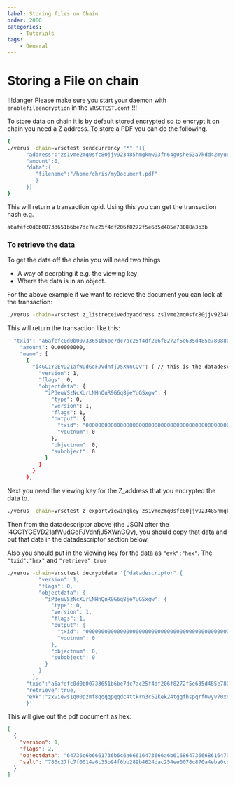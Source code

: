 ```yaml
---
label: Storing files on Chain
order: 2000
categories:
    - Tutorials
tags:
    - General
---
```

# Storing a File on chain

!!!danger Please make sure you start your daemon with `-enablefileencryption` in the `VRSCTEST.conf`
!!!

To store data on chain it is by default stored encrypted so to encrypt it on chain you need a Z address.  To store a PDF you can do the following.

```bash
{
./verus -chain=vrsctest sendcurrency "*" '[{
      "address":"zs1vme2mq0sfc80jjv923485hmgknw93fn64g0she53a7kdd42myu6pafp3ufajueyep4djg6qkjzf", 
      "amount":0, 
      "data":{
         "filename":"/home/chris/myDocument.pdf"
         }
      }]'
}
```

This will return a transaction opid.  Using this you can get the transaction hash e.g.

`a6afefc0d0b00733651b6be7dc7ac25f4df206f8272f5e635d485e78088a3b3b`

### To retrieve the data

To get the data off the chain you will need two things

- A way of decrpting it e.g. the viewing key
- Where the data is in an object.

For the above example if we want to recieve the document you can look at the transaction:

```bash
./verus -chain=vrsctest z_listreceivedbyaddress zs1vme2mq0sfc80jjv923485hmgknw93fn64g0she53a7kdd42myu6pafp3ufajueyep4djg6qkjzf
```

This will return the transaction like this:

```bash
  "txid": "a6afefc0d0b00733651b6be7dc7ac25f4df206f8272f5e635d485e78088a3b3b",
    "amount": 0.00000000,
    "memo": [
      {
        "i4GC1YGEVD21afWudGoFJVdnfjJ5XWnCQv": { // this is the datadescriptor iaddress
          "version": 1,
          "flags": 0,
          "objectdata": {
            "iP3euVSzNcXUrLNHnQnR9G6q8jeYuGSxgw": {
              "type": 0,
              "version": 1,
              "flags": 1,
              "output": {
                "txid": "0000000000000000000000000000000000000000000000000000000000000000",
                "voutnum": 0
              },
              "objectnum": 0,
              "subobject": 0
            }
          }
        }
      },
```

Next you need the viewing key for the Z_address that you encrypted the data to.

```bash
./verus -chain=vrsctest z_exportviewingkey zs1vme2mq0sfc80jjv923485hmgknw93fn64g0she53a7kdd42myu6pafp3ufajueyep4djg6qkjzf
```


Then from the datadescriptor above (the JSON after the i4GC1YGEVD21afWudGoFJVdnfjJ5XWnCQv), you should copy that data and put that data in the datadescriptor section below.

Also you should put in the viewing key for the data as `"evk":"hex"`.
The `"txid":"hex"` and `"retrieve":true`


```bash
./verus -chain=vrsctest decryptdata '{"datadescriptor":{
          "version": 1,
          "flags": 0,
          "objectdata": {
            "iP3euVSzNcXUrLNHnQnR9G6q8jeYuGSxgw": {
              "type": 0,
              "version": 1,
              "flags": 1,
              "output": {
                "txid": "0000000000000000000000000000000000000000000000000000000000000000",
                "voutnum": 0
              },
              "objectnum": 0,
              "subobject": 0
            }
          }
        },
      "txid":"a6afefc0d0b00733651b6be7dc7ac25f4df206f8272f5e635d485e78088a3b3b",
      "retrieve":true,
      "evk":"zxviews1q00pzmf8qqqqpqqdc4ttkrn3c52kek24tggfhspqrf0vyv70x49vqan72253y3dgn02ezzax0yusldz4j3xzpeay7h02ujjtpdksy83gvd3gg4jc7t67d5mmrc76astjlejapk6jwjma0qd7jawqk3tk26u55n2aqw9pn83ytya70ne70mzfy9h97ksu9d5cze9pqk27mwhffv5mn65ck6jj739q47urpa32rhlug6ty6h7zfgxf3nht46urfunvamnjlg3vtudsmqs37etmt"
      }'
```

This will give out the pdf document as hex:

```json
[
  {
    "version": 1,
    "flags": 2,
    "objectdata": "64736c6b6661736b6c6a66616473666a6b616864736668616473686b6a686a0a...", // PDF document as hex
    "salt": "786c27fc7f0014a6c35b94f6bb289b4624dac254ee0078c870a4eba0cd6d7433"
  }
]
```

